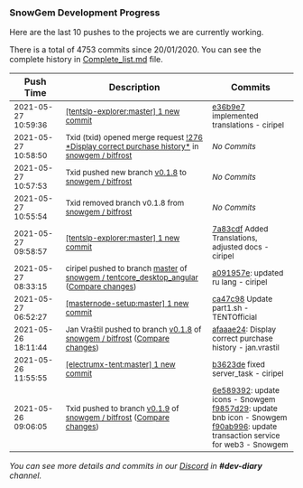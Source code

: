
### SnowGem Development Progress

Here are the last 10 pushes to the projects we are currently working.

There is a total of 4753 commits since 20/01/2020. You can see the complete history in
 [Complete_list.md](Complete_list.md) file.

| Push Time | Description | Commits |
| --- | --- | --- |
| <sub>2021-05-27 10:59:36</sub> | <sub>[[tentslp-explorer:master] 1 new commit](https://github.com/TENTSLP/tentslp-explorer/commit/e36b9e7cef6fffbc9ef49129ad77320b805f4006)</sub> | <sub>[e36b9e7](https://github.com/TENTSLP/tentslp-explorer/commit/e36b9e7cef6fffbc9ef49129ad77320b805f4006) implemented translations - ciripel</sub> |
| <sub>2021-05-27 10:58:50</sub> | <sub>Txid (txid) opened merge request [\!276 \*Display correct purchase history\*](https://gitlab.com/snowgem/bitfrost/-/merge_requests/276) in [snowgem / bitfrost](https://gitlab.com/snowgem/bitfrost)</sub> | <sub>_No Commits_</sub> |
| <sub>2021-05-27 10:57:53</sub> | <sub>Txid pushed new branch [v0\.1\.8](https://gitlab.com/snowgem/bitfrost/commits/v0.1.8) to [snowgem / bitfrost](https://gitlab.com/snowgem/bitfrost)</sub> | <sub>_No Commits_</sub> |
| <sub>2021-05-27 10:55:54</sub> | <sub>Txid removed branch v0.1.8 from [snowgem / bitfrost](https://gitlab.com/snowgem/bitfrost)</sub> | <sub>_No Commits_</sub> |
| <sub>2021-05-27 09:58:57</sub> | <sub>[[tentslp-explorer:master] 1 new commit](https://github.com/TENTSLP/tentslp-explorer/commit/7a83cdfcc374db762b12c210cc547b8ab47b963a)</sub> | <sub>[7a83cdf](https://github.com/TENTSLP/tentslp-explorer/commit/7a83cdfcc374db762b12c210cc547b8ab47b963a) Added Translations, adjusted docs - ciripel</sub> |
| <sub>2021-05-27 08:33:15</sub> | <sub>ciripel pushed to branch [master](https://gitlab.com/snowgem/tentcore_desktop_angular/commits/master) of [snowgem / tentcore\_desktop\_angular](https://gitlab.com/snowgem/tentcore_desktop_angular) ([Compare changes](https://gitlab.com/snowgem/tentcore_desktop_angular/compare/8bbdc219abf75b7e32353e503e6076f7fc31b9a9...a091957e3b9a1d867f8c359dea316c8d67773f9d))</sub> | <sub>[a091957e](https://gitlab.com/snowgem/tentcore_desktop_angular/-/commit/a091957e3b9a1d867f8c359dea316c8d67773f9d): updated ru lang - ciripel</sub> |
| <sub>2021-05-27 06:52:27</sub> | <sub>[[masternode-setup:master] 1 new commit](https://github.com/TENTOfficial/masternode-setup/commit/ca47c9830ce1d4611cf1c9f7295f2ff5a736d23a)</sub> | <sub>[ca47c98](https://github.com/TENTOfficial/masternode-setup/commit/ca47c9830ce1d4611cf1c9f7295f2ff5a736d23a) Update part1.sh - TENTOfficial</sub> |
| <sub>2021-05-26 18:11:44</sub> | <sub>Jan Vraštil pushed to branch [v0\.1\.8](https://gitlab.com/snowgem/bitfrost/commits/v0.1.8) of [snowgem / bitfrost](https://gitlab.com/snowgem/bitfrost) ([Compare changes](https://gitlab.com/snowgem/bitfrost/compare/205591ae1f1918784d5c1d3367103d2c2c40c590...afaaae24a40faae2cf56c3cafe5ff0dd282a67ad))</sub> | <sub>[afaaae24](https://gitlab.com/snowgem/bitfrost/-/commit/afaaae24a40faae2cf56c3cafe5ff0dd282a67ad): Display correct purchase history - jan.vrastil</sub> |
| <sub>2021-05-26 11:55:55</sub> | <sub>[[electrumx-tent:master] 1 new commit](https://github.com/ciripel/electrumx-tent/commit/b3623ded79661a73b9049f5356ee856d7190d7d6)</sub> | <sub>[b3623de](https://github.com/ciripel/electrumx-tent/commit/b3623ded79661a73b9049f5356ee856d7190d7d6) fixed server_task - ciripel</sub> |
| <sub>2021-05-26 09:06:05</sub> | <sub>Txid pushed to branch [v0\.1\.9](https://gitlab.com/snowgem/bitfrost/commits/v0.1.9) of [snowgem / bitfrost](https://gitlab.com/snowgem/bitfrost) ([Compare changes](https://gitlab.com/snowgem/bitfrost/compare/4f38cc14d0584e48beae391aae8c711d1b5d98c3...f90ab9963b7abfcd7287380c75a9b6080ae9cea2))</sub> | <sub>[6e589392](https://gitlab.com/snowgem/bitfrost/-/commit/6e5893921726cd9f5aac74aee9e613bc39461275): update icons - Snowgem<br>[f9857d29](https://gitlab.com/snowgem/bitfrost/-/commit/f9857d291369461a0a5862943749cf91025213ce): update bnb icon - Snowgem<br>[f90ab996](https://gitlab.com/snowgem/bitfrost/-/commit/f90ab9963b7abfcd7287380c75a9b6080ae9cea2): update transaction service for web3 - Snowgem</sub> |

_You can see more details and commits in our [Discord](https://discord.gg/zumGnbg) in **#dev-diary** channel._
